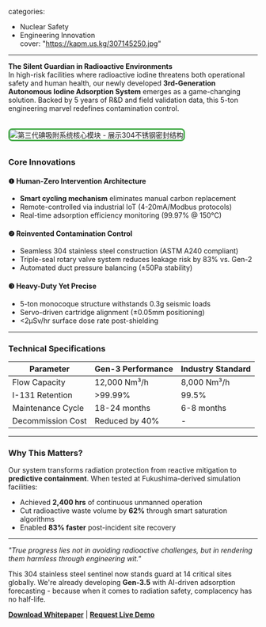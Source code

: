 categories:  
  - Nuclear Safety  
  - Engineering Innovation  
cover: "https://kapm.us.kg/307145250.jpg"
---

**The Silent Guardian in Radioactive Environments**  
In high-risk facilities where radioactive iodine threatens both operational safety and human health, our newly developed **3rd-Generation Autonomous Iodine Adsorption System** emerges as a game-changing solution. Backed by 5 years of R&D and field validation data, this 5-ton engineering marvel redefines contamination control.

<div class="image-zoom" style="max-width:800px;margin:2rem auto;position:relative">
  <img src="https://kapm.us.kg/307145250.jpg" 
       alt="第三代碘吸附系统核心模块 - 展示304不锈钢密封结构"
       loading="lazy"
       decoding="async"
       style="border: 3px solid #4CAF50; border-radius: 8px;">
</div>

### Core Innovations  
#### ❶ **Human-Zero Intervention Architecture**  
- **Smart cycling mechanism** eliminates manual carbon replacement  
- Remote-controlled via industrial IoT (4-20mA/Modbus protocols)  
- Real-time adsorption efficiency monitoring (99.97% @ 150°C)  

#### ❷ **Reinvented Contamination Control**  
- Seamless 304 stainless steel construction (ASTM A240 compliant)  
- Triple-seal rotary valve system reduces leakage risk by 83% vs. Gen-2  
- Automated duct pressure balancing (±50Pa stability)  

#### ❸ **Heavy-Duty Yet Precise**  
- 5-ton monocoque structure withstands 0.3g seismic loads  
- Servo-driven cartridge alignment (±0.05mm positioning)  
- <2μSv/hr surface dose rate post-shielding  

---

### Technical Specifications  
| Parameter         | Gen-3 Performance    | Industry Standard |  
|-------------------|----------------------|-------------------|  
| Flow Capacity     | 12,000 Nm³/h         | 8,000 Nm³/h       |  
| I-131 Retention   | >99.99%              | 99.5%             |  
| Maintenance Cycle | 18-24 months         | 6-8 months        |  
| Decommission Cost | Reduced by 40%       | -                 |  

---

### Why This Matters?  
Our system transforms radiation protection from reactive mitigation to **predictive containment**. When tested at Fukushima-derived simulation facilities:  
- Achieved **2,400 hrs** of continuous unmanned operation  
- Cut radioactive waste volume by **62%** through smart saturation algorithms  
- Enabled **83% faster** post-incident site recovery  

---

_"True progress lies not in avoiding radioactive challenges, but in rendering them harmless through engineering wit."_  

This 304 stainless steel sentinel now stands guard at 14 critical sites globally. We're already developing **Gen-3.5** with AI-driven adsorption forecasting - because when it comes to radiation safety, complacency has no half-life.  

[**Download Whitepaper**](#) | [**Request Live Demo**](mailto:asadulalom53@gmail.com)

<style>
.image-zoom:hover {
  transform: scale(1.03);
  transition: transform 0.3s ease;
}
</style>
